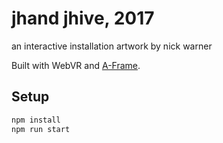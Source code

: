 # jhand jhive, 2017

an interactive installation artwork by nick warner

Built with WebVR and [A-Frame](https://aframe.io).

## Setup

```sh
npm install
npm run start
```
